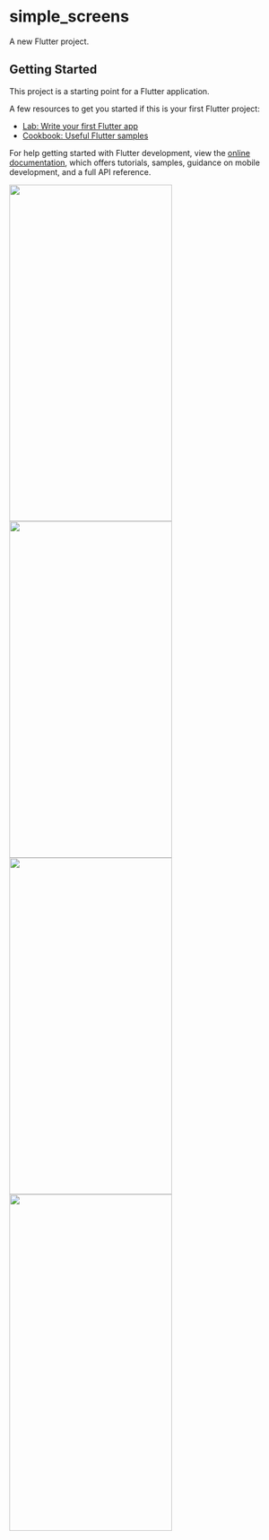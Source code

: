 # simple_screens

A new Flutter project.

## Getting Started

This project is a starting point for a Flutter application.

A few resources to get you started if this is your first Flutter project:

- [Lab: Write your first Flutter app](https://docs.flutter.dev/get-started/codelab)
- [Cookbook: Useful Flutter samples](https://docs.flutter.dev/cookbook)

For help getting started with Flutter development, view the
[online documentation](https://docs.flutter.dev/), which offers tutorials,
samples, guidance on mobile development, and a full API reference.

<img src="https://user-images.githubusercontent.com/108868013/198575327-826065db-fc08-458b-a937-11e339773a61.jpeg" width="290" height="600"/>     <img src="https://user-images.githubusercontent.com/108868013/198575358-a8803713-6926-441f-86bb-aa23cfe884bf.jpeg" width="290" height="600"/>     <img src="https://user-images.githubusercontent.com/108868013/198575378-9d3f24fa-e530-414b-adb4-2abf07e55d40.jpeg" width="290" height="600"/>     <img src="https://user-images.githubusercontent.com/108868013/198575414-5b856cab-5140-4ce1-8b93-83db70db9103.jpeg" width="290" height="600"/>

